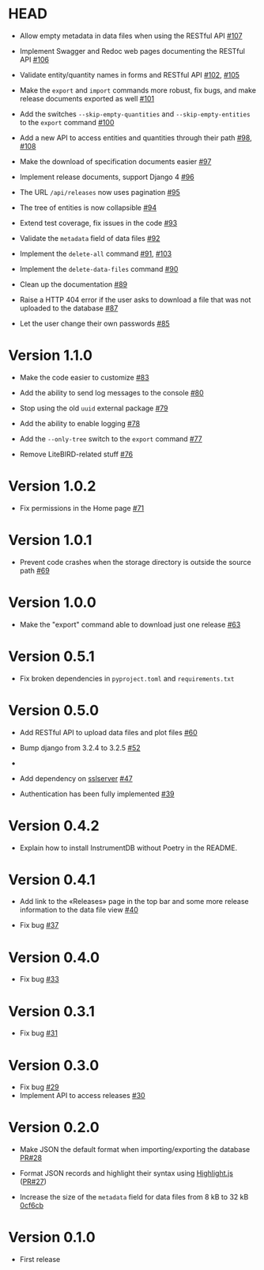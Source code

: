 # HEAD

-   Allow empty metadata in data files when using the RESTful API [#107](https://github.com/ziotom78/instrumentdb/pull/107)

-   Implement Swagger and Redoc web pages documenting the RESTful API [#106](https://github.com/ziotom78/instrumentdb/pull/106)

-   Validate entity/quantity names in forms and RESTful API [#102](https://github.com/ziotom78/instrumentdb/pull/102), [#105](https://github.com/ziotom78/instrumentdb/pull/105)

-   Make the `export` and `import` commands more robust, fix bugs, and make release documents exported as well [#101](https://github.com/ziotom78/instrumentdb/pull/101)

-   Add the switches `--skip-empty-quantities` and `--skip-empty-entities` to the `export` command [#100](https://github.com/ziotom78/instrumentdb/pull/100)

-   Add a new API to access entities and quantities through their path [#98](https://github.com/ziotom78/instrumentdb/pull/98), [#108](https://github.com/ziotom78/instrumentdb/pull/108)

-   Make the download of specification documents easier [#97](https://github.com/ziotom78/instrumentdb/pull/97)

-   Implement release documents, support Django 4 [#96](https://github.com/ziotom78/instrumentdb/pull/96)

-   The URL `/api/releases` now uses pagination [#95](https://github.com/ziotom78/instrumentdb/pull/95)

-   The tree of entities is now collapsible [#94](https://github.com/ziotom78/instrumentdb/pull/94)

-   Extend test coverage, fix issues in the code [#93](https://github.com/ziotom78/instrumentdb/pull/93)

-   Validate the `metadata` field of data files [#92](https://github.com/ziotom78/instrumentdb/pull/92)

-   Implement the `delete-all` command [#91](https://github.com/ziotom78/instrumentdb/pull/91), [#103](https://github.com/ziotom78/instrumentdb/pull/103)

-   Implement the `delete-data-files` command [#90](https://github.com/ziotom78/instrumentdb/pull/90)

-   Clean up the documentation [#89](https://github.com/ziotom78/instrumentdb/pull/89)

-   Raise a HTTP 404 error if the user asks to download a file that was not uploaded to the database [#87](https://github.com/ziotom78/instrumentdb/pull/87)

-   Let the user change their own passwords [#85](https://github.com/ziotom78/instrumentdb/pull/85)

# Version 1.1.0

-   Make the code easier to customize [#83](https://github.com/ziotom78/instrumentdb/pull/83)

-   Add the ability to send log messages to the console [#80](https://github.com/ziotom78/instrumentdb/pull/80)

-   Stop using the old `uuid` external package [#79](https://github.com/ziotom78/instrumentdb/pull/79)

-   Add the ability to enable logging [#78](https://github.com/ziotom78/instrumentdb/pull/78)

-   Add the `--only-tree` switch to the `export` command [#77](https://github.com/ziotom78/instrumentdb/pull/77)

-   Remove LiteBIRD-related stuff [#76](https://github.com/ziotom78/instrumentdb/pull/76)

# Version 1.0.2

-   Fix permissions in the Home page [#71](https://github.com/ziotom78/instrumentdb/pull/71)

# Version 1.0.1

-   Prevent code crashes when the storage directory is outside the source path [#69](https://github.com/ziotom78/instrumentdb/pull/69)

# Version 1.0.0

-   Make the "export" command able to download just one release [#63](https://github.com/ziotom78/instrumentdb/pull/63)

# Version 0.5.1

-   Fix broken dependencies in `pyproject.toml` and `requirements.txt`

# Version 0.5.0

-   Add RESTful API to upload data files and plot files [#60](https://github.com/ziotom78/instrumentdb/pull/60)

-   Bump django from 3.2.4 to 3.2.5 [#52](https://github.com/ziotom78/instrumentdb/pull/52)
-    
-   Add dependency on [sslserver](https://github.com/teddziuba/django-sslserver) [#47](https://github.com/ziotom78/instrumentdb/pull/47)

-   Authentication has been fully implemented [#39](https://github.com/ziotom78/instrumentdb/pull/39)

# Version 0.4.2

-   Explain how to install InstrumentDB without Poetry in the README.

# Version 0.4.1

-   Add link to the «Releases» page in the top bar and some more release information to the data file view [#40](https://github.com/ziotom78/instrumentdb/pull/40)

-   Fix bug [#37](https://github.com/ziotom78/instrumentdb/issues/37)

# Version 0.4.0

-   Fix bug [#33](https://github.com/ziotom78/instrumentdb/issues/33)

# Version 0.3.1

-   Fix bug [#31](https://github.com/ziotom78/instrumentdb/issues/31)

# Version 0.3.0

-   Fix bug [#29](https://github.com/ziotom78/instrumentdb/issues/29)
-   Implement API to access releases [#30](https://github.com/ziotom78/instrumentdb/pull/30)

# Version 0.2.0

-   Make JSON the default format when importing/exporting the database [PR#28](https://github.com/ziotom78/instrumentdb/pull/28)

-   Format JSON records and highlight their syntax using [Highlight.js](https://highlightjs.org/) ([PR#27](https://github.com/ziotom78/instrumentdb/pull/27))

-   Increase the size of the `metadata` field for data files from 8 kB to 32 kB 
    [0cf6cb](https://github.com/ziotom78/instrumentdb/commit/0cf6cb83766696c5471dc5ba74d14ba5d709a8f0)

# Version 0.1.0

- First release
